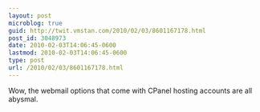 ```yaml
---
layout: post
microblog: true
guid: http://twit.vmstan.com/2010/02/03/8601167178.html
post_id: 3048973
date: 2010-02-03T14:06:45-0600
lastmod: 2010-02-03T14:06:45-0600
type: post
url: /2010/02/03/8601167178.html
---
```

Wow, the webmail options that come with CPanel hosting accounts are all abysmal.
